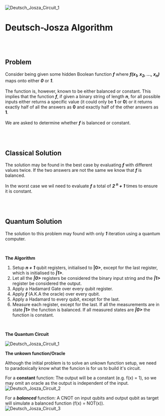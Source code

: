![Deutsch_Josza_Circuit_1](https://user-images.githubusercontent.com/68278907/87480376-7b23e780-c62d-11ea-9c27-9f398ef2e6ee.jpg)
<h1> Deutsch-Josza Algorithm </h1>

</br></br>

<h2>Problem</h2>
  
Consider being given some hidden Boolean function __*f*__ where __*f(x<sub>1</sub>, x<sub>2</sub>, ..., x<sub>n</sub>)*__ maps onto either __*0*__ or __*1*__. </br></br>
The function is, however, known to be either balanced or constant. This implies that the function __*f*__, if given a binary string of length __*n*__, for all possible inputs either returns a specific value (it could only be __1__ or __0__) or it returns exactly half of all the answers as __0__ and exactly half of the other answers as __1__.
</br>
</br>
We are asked to determine whether __*f*__ is balanced or constant.

</br></br>

<h2>Classical Solution</h2>

The solution may be found in the best case by evaluating __*f*__ with different values twice. If the two answers are not the same we know that __*f*__ is balanced.

In the worst case we wil need to evaluate __*f*__ a total of __*2 <sup>n</sup> + 1*__ times to ensure it is constant.

</br></br>

<h2>Quantum Solution</h2>

The solution to this problem may found with only __*1*__ iteration using a quantum computer.

</br>

__The Algorithm__

1. Setup __*n + 1*__ qubit registers, initialised to __|0>__, except for the last register, which is initialised to __*|1>*__.
2. Let all the __*|0>*__ registers be considered the binary input string and the __*|1>*__ register be considered the output.
3. Apply a Hadamard Gate over every qubit register.
4. Apply __*f*__ (A.K.A the oracle) over every qubit.
5. Apply a Hadamard to every qubit, except for the last.
6. Measure each register, except for the last. If all the measurements are in state __*|1>*__ the function is balanced. If all measured states are __*|0>*__ the function is constant.

</br>

__The Quantum Circuit__

![Deutsch_Josza_Circuit_1](https://user-images.githubusercontent.com/68278907/87480376-7b23e780-c62d-11ea-9c27-9f398ef2e6ee.jpg)

__The unkown function/Oracle__

Although the initial problem is to solve an unkown function setup, we need to paradoxically know what the funcion is for us to build it's circuit.

For a __constant__ function: The output will be a constant (e.g. f(x) = 1), so we may omit an oracle as the output is independent of the input.
![Deutsch_Josza_Circuit_2](https://user-images.githubusercontent.com/68278907/87480256-3bf59680-c62d-11ea-807b-09c4244fcf6c.jpg)

For a __*balanced*__ function: A CNOT on input qubits and output qubit as target will simulate a balanced function (f(x) = NOT(x)).
![Deutsch_Josza_Circuit_3](https://user-images.githubusercontent.com/68278907/87480932-a22ee900-c62e-11ea-8ddb-9433101368b7.jpg)
</br>
